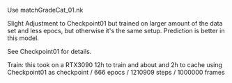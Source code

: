Use matchGradeCat_01.nk

Slight Adjustment to Checkpoint01 but trained on larger amount of the data set and less epocs, but otherwise it's the same setup. Prediction is better in this model.

See Checkpoint01 for details.

Train:
this took on a RTX3090 12h to train and about and 2h to cache using Checkpoint01 as checkpoint / 666 epocs / 1210909 steps / 1000000 frames

